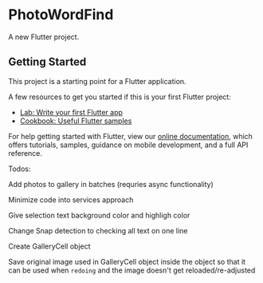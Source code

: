 # PhotoWordFind

A new Flutter project.

## Getting Started

This project is a starting point for a Flutter application.

A few resources to get you started if this is your first Flutter project:

- [Lab: Write your first Flutter app](https://flutter.dev/docs/get-started/codelab)
- [Cookbook: Useful Flutter samples](https://flutter.dev/docs/cookbook)

For help getting started with Flutter, view our
[online documentation](https://flutter.dev/docs), which offers tutorials,
samples, guidance on mobile development, and a full API reference.

Todos: 

Add photos to gallery in batches (requries async functionality)

Minimize code into services approach

Give selection text background color and highligh color

Change Snap detection to checking all text on one line 

Create GalleryCell object

Save original image used in GalleryCell object inside the object so that it can be used when `redoing` and the image doesn't get reloaded/re-adjusted
